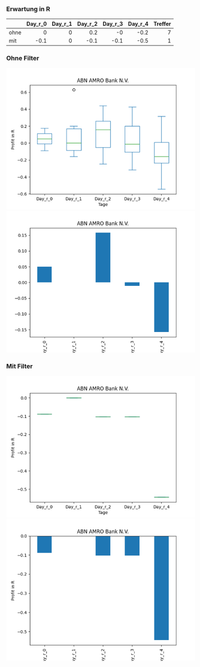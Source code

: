 ### Erwartung in R
|      |   Day_r_0 |   Day_r_1 |   Day_r_2 |   Day_r_3 |   Day_r_4 |   Treffer |
|:-----|----------:|----------:|----------:|----------:|----------:|----------:|
| ohne |       0   |         0 |       0.2 |      -0   |      -0.2 |         7 |
| mit  |      -0.1 |         0 |      -0.1 |      -0.1 |      -0.5 |         1 |

### Ohne Filter
![image info](./data/AAVMY_box_all.png)
![image info](./data/AAVMY_median_all.png)

### Mit Filter
![image info](./data/AAVMY_box_filtered.png)
![image info](./data/AAVMY_median_filtered.png)